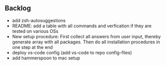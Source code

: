 ## Backlog
- add zsh-autosuggestions
- README: add a table with all commands and verfication if they are tested on various OSs
- New setup procedure: First collect all answers from user input, thereby generate array with all packages. Then do all installation procedures in one step at the end
- deploy vs-code config (add vs-code to repo config-files)
- add hammerspoon to mac setup
